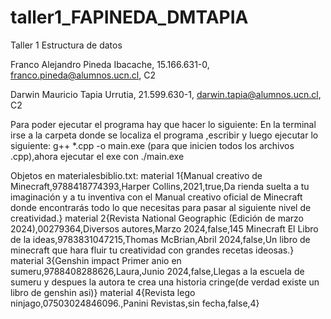 # taller1_FAPINEDA_DMTAPIA
Taller 1 Estructura de datos

Franco Alejandro Pineda Ibacache, 15.166.631-0, franco.pineda@alumnos.ucn.cl, C2

Darwin Mauricio Tapia Urrutia, 21.599.630-1, darwin.tapia@alumnos.ucn.cl, C2

Para poder ejecutar el programa hay que hacer lo siguiente:
En la terminal irse a la carpeta donde se localiza el programa
,escribir y luego ejecutar lo siguiente: g++ *.cpp -o main.exe (para que inicien todos los archivos .cpp),ahora ejecutar el exe con ./main.exe

Objetos en materialesbiblio.txt:
material 1{Manual creativo de Minecraft,9788418774393,Harper Collins,2021,true,Da rienda suelta a tu imaginación y a tu inventiva con el Manual creativo oficial de Minecraft donde encontrarás todo lo que necesitas para pasar al siguiente nivel de creatividad.}
material 2{Revista National Geographic (Edición de marzo 2024),00279364,Diversos autores,Marzo 2024,false,145
Minecraft El Libro de la ideas,9783831047215,Thomas McBrian,Abril 2024,false,Un libro de minecraft que hara fluir tu creatividad con grandes recetas ideosas.}
material 3{Genshin impact Primer anio en sumeru,9788408288626,Laura,Junio 2024,false,Llegas a la escuela de sumeru y despues la autora te crea una historia cringe(de verdad existe un libro de genshin asi)}
material 4{Revista lego ninjago,07503024846096.,Panini Revistas,sin fecha,false,4}
